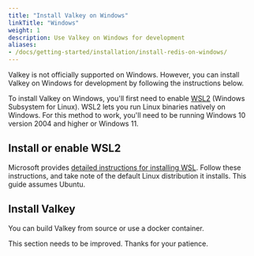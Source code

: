 ```yaml
---
title: "Install Valkey on Windows"
linkTitle: "Windows"
weight: 1
description: Use Valkey on Windows for development
aliases:
- /docs/getting-started/installation/install-redis-on-windows/
---
```


Valkey is not officially supported on Windows. However, you can install Valkey on Windows for development by following the instructions below.

To install Valkey on Windows, you'll first need to enable [WSL2](https://docs.microsoft.com/en-us/windows/wsl/install) (Windows Subsystem for Linux). WSL2 lets you run Linux binaries natively on Windows. For this method to work, you'll need to be running Windows 10 version 2004 and higher or Windows 11.

## Install or enable WSL2

Microsoft provides [detailed instructions for installing WSL](https://docs.microsoft.com/en-us/windows/wsl/install). Follow these instructions, and take note of the default Linux distribution it installs. This guide assumes Ubuntu.

## Install Valkey

You can build Valkey from source or use a docker container.

This section needs to be improved. Thanks for your patience.
